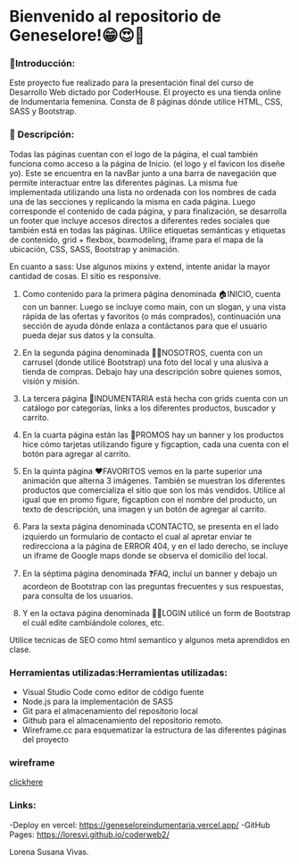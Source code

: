 <h1> Bienvenido al repositorio de Geneselore!😁😍🎉</h1>

<h3> 🚩Introducción:</h3>
Este proyecto fue realizado para la presentación final del curso de Desarrollo Web dictado por CoderHouse. El proyecto es una tienda online de Indumentaria femenina. Consta de 8 páginas dónde utilice HTML, CSS, SASS y Bootstrap.

<h3>📖 Descripción:</h3>
Todas las páginas cuentan con el logo de la página, el cual también funciona como acceso a la página de Inicio. (el logo y el favicon los diseñe yo). Este se encuentra en la navBar junto a una barra de navegación que permite interactuar entre las diferentes páginas. La misma fue implementada utilizando una lista no ordenada con los nombres de cada una de las secciones y replicando la misma en cada página. Luego corresponde el contenido de cada página, y para finalización, se desarrolla un footer que incluye accesos directos a diferentes redes sociales que también está en todas las páginas. 
Utilice etiquetas semánticas y etiquetas de contenido, grid + flexbox, boxmodeling,  iframe para el mapa de la ubicación, CSS, SASS, Bootstrap y animación. 


En cuanto a sass: Use algunos mixins y extend, intente anidar la mayor cantidad de cosas.
El sitio es responsive.

1. Como contenido para la primera página denominada 🏠INICIO, cuenta con un banner. Luego se incluye como main, con un slogan, y una vista rápida de las ofertas y favoritos (o más comprados), continuación una sección de ayuda dónde enlaza a contáctanos para que el usuario pueda dejar sus datos y la consulta.

1. En la segunda página denominada 🙋‍♀️NOSOTROS, cuenta con un carrusel (donde utilicé Bootstrap) una foto del local y una alusiva a tienda de compras. Debajo hay una descripción sobre quienes somos, visión y misión.

1. La tercera página 👗INDUMENTARIA está hecha con grids cuenta con un catálogo por categorías, links a los diferentes productos, buscador y carrito.

1. En la cuarta página están las 💯PROMOS hay un banner y los productos hice cómo tarjetas utilizando figure y figcaption, cada una cuenta con el botón para agregar al carrito.

1. En la quinta página ❤FAVORITOS vemos en la parte superior una animación que alterna 3 imágenes. También se muestran los diferentes productos que comercializa el sitio que son los más vendidos. Utilice al igual que en promo figure, figcaption con el nombre del producto, un texto de descripción, una imagen y un botón de agregar al carrito.

1. Para la sexta página denominada 📞CONTACTO, se presenta en el lado izquierdo un formulario de contacto el cual al apretar enviar te redirecciona a la página de ERROR 404, y en el lado derecho, se incluye un iframe de Google maps donde se observa el domicilio del local.

1. En la séptima página denominada ❓FAQ, incluí un banner y debajo un acordeon de Bootstrap con las preguntas frecuentes y sus respuestas, para consulta de los usuarios.

1. Y en la octava página denominada 👩‍💼LOGIN utilicé un form de Bootstrap el cuál edite cambiándole colores, etc.

Utilice tecnicas de SEO como html semantico y algunos meta aprendidos en clase.

### Herramientas utilizadas:Herramientas utilizadas:
- Visual Studio Code como editor de código fuente
- Node.js para la implementación de SASS
- Git para el almacenamiento del repositorio local
- Github para el almacenamiento del repositorio remoto.
- Wireframe.cc para esquematizar la estructura de las diferentes páginas del proyecto

### wireframe
[clickhere](https://wireframe.cc/pro/pp/cd1c1a4a3655885 "clickhere")

### Links:
-Deploy en vercel: <https://geneseloreindumentaria.vercel.app/>
-GitHub Pages: <https://loresvi.github.io/coderweb2/>

Lorena Susana Vivas.


